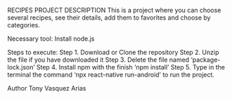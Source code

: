 RECIPES
PROJECT DESCRIPTION
This is a project where you can choose several recipes, see their details, add them to favorites and choose by categories.

Necessary tool:
Install node.js

Steps to execute:
Step 1. Download or Clone the repository
Step 2. Unzip the file if you have downloaded it
Step 3. Delete the file named ‘package-lock.json’
Step 4. Install npm with the finish ‘npm install’
Step 5. Type in the terminal the command ‘npx react-native run-android’ to run the project.

Author
Tony Vasquez Arias
